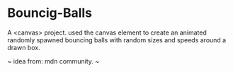 # Bouncig-Balls
A &lt;canvas&gt; project.
used the canvas element to create an animated randomly spawned bouncing balls with random sizes and speeds around a drawn box.

~ idea from: mdn community. ~ 
